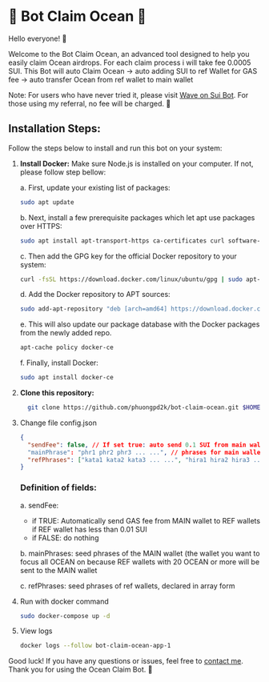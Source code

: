 # 🌊 Bot Claim Ocean 🌊

Hello everyone! 👋

Welcome to the Bot Claim Ocean, an advanced tool designed to help you easily claim Ocean airdrops. For each claim process i will take fee 0.0005 SUI.
This Bot will auto Claim Ocean -> auto adding SUI to ref Wallet for GAS fee -> auto transfer Ocean from ref wallet to main wallet

Note: For users who have never tried it, please visit [Wave on Sui Bot](t.me/waveonsuibot/walletapp?startapp=3831437). For those using my referral, no fee will be charged. 🚀

## Installation Steps:

Follow the steps below to install and run this bot on your system:

1.  **Install Docker:** Make sure Node.js is installed on your computer. If not, please follow step bellow:

    a. First, update your existing list of packages:

    ```bash
    sudo apt update
    ```

    b. Next, install a few prerequisite packages which let apt use packages over HTTPS:

    ```bash
    sudo apt install apt-transport-https ca-certificates curl software-properties-common
    ```

    c. Then add the GPG key for the official Docker repository to your system:

    ```bash
    curl -fsSL https://download.docker.com/linux/ubuntu/gpg | sudo apt-key add -
    ```

    d. Add the Docker repository to APT sources:

    ```bash
    sudo add-apt-repository "deb [arch=amd64] https://download.docker.com/linux/ubuntu focal stable"
    ```

    e. This will also update our package database with the Docker packages from the newly added repo.

    ```bash
    apt-cache policy docker-ce
    ```

    f. Finally, install Docker:

    ```bash
    sudo apt install docker-ce
    ```

2.  **Clone this repository:**

    ```bash
      git clone https://github.com/phuongpd2k/bot-claim-ocean.git $HOME/bot-claim-ocean && cd $HOME/bot-claim-ocean
    ```

3.  Change file config.json

    ```json
    {
      "sendFee": false, // If set true: auto send 0.1 SUI from main wallet to ref wallet if ref have SUI lower than 0.1
      "mainPhrase": "phr1 phr2 phr3 ... ...", // phrases for main wallet
      "refPhrases": ["kata1 kata2 kata3 ... ...", "hira1 hira2 hira3 ... ..."] // phrases for ref wallet
    }
    ```

    ### Definition of fields:

    a. sendFee:

    - if TRUE: Automatically send GAS fee from MAIN wallet to REF wallets if REF wallet has less than 0.01 SUI
    - if FALSE: do nothing

    b. mainPhrases: seed phrases of the MAIN wallet (the wallet you want to focus all OCEAN on because REF wallets with 20 OCEAN or more will be sent to the MAIN wallet

    c. refPhrases: seed phrases of ref wallets, declared in array form

4.  Run with docker command
    ```bash
    sudo docker-compose up -d
    ```
5.  View logs
    ```bash
    docker logs --follow bot-claim-ocean-app-1
    ```

Good luck! If you have any questions or issues, feel free to [contact me](t.me/phuongpd). Thank you for using the Ocean Claim Bot. 🚀
